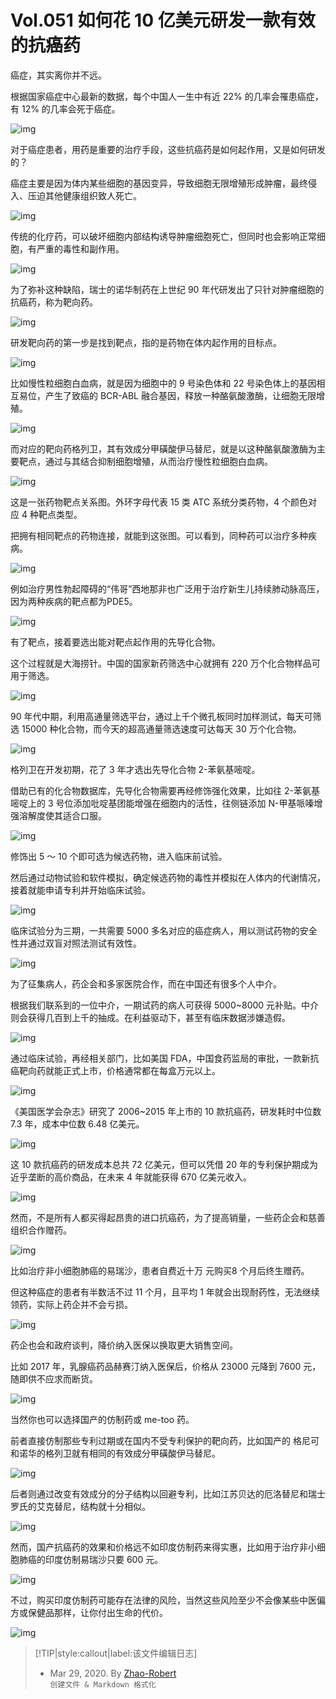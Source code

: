 # Vol.051 如何花 10 亿美元研发一款有效的抗癌药

癌症，其实离你并不远。

根据国家癌症中心最新的数据，每个中国人一生中有近 22% 的几率会罹患癌症，有 12% 的几率会死于癌症。

![img](https://paperclip.host/static/U6yRaDu1NaZyziaHRnURfum9mCvc26TFWOdBxerNy3vvaicic2uZFhEkuiaDD6LdwQdUROfzIhjUryzJDDXfr1fGvQ.gif?imageMogr2/format/avif)

对于癌症患者，用药是重要的治疗手段，这些抗癌药是如何起作用，又是如何研发的？

癌症主要是因为体内某些细胞的基因变异，导致细胞无限增殖形成肿瘤，最终侵入、压迫其他健康组织致人死亡。

![img](https://paperclip.host/static/U6yRaDu1NaZyziaHRnURfum9mCvc26TFWInMFomIMwDzBUp4U5kUJpibO47CthTIq51PEiamOFdptknopNTiaJgcQA.gif?imageMogr2/format/avif)

传统的化疗药，可以破坏细胞内部结构诱导肿瘤细胞死亡，但同时也会影响正常细胞，有严重的毒性和副作用。

![img](https://paperclip.host/static/U6yRaDu1NaZyziaHRnURfum9mCvc26TFWlDZib35WTlGpBiahFgFhSSeuBK3HKPeCg7TPsDvPk5yibGr8eLBL0kBew.gif?imageMogr2/format/avif)

为了弥补这种缺陷，瑞士的诺华制药在上世纪 90 年代研发出了只针对肿瘤细胞的抗癌药，称为靶向药。

![img](https://paperclip.host/static/U6yRaDu1NaZyziaHRnURfum9mCvc26TFWd0Hhictxr3G00LaLJiakzhwSwaFhuKsOfUfb5z8yaFaTYBGR0behibBeg.gif?imageMogr2/format/avif)

研发靶向药的第一步是找到靶点，指的是药物在体内起作用的目标点。

![img](https://paperclip.host/static/U6yRaDu1NaZyziaHRnURfum9mCvc26TFWUCy3V9Bo0Be5WnwNJCy72ugw18aCicfkp33tXKfCAHYUhicByjPwmMHg.png?imageMogr2/format/avif)

比如慢性粒细胞白血病，就是因为细胞中的 9 号染色体和 22 号染色体上的基因相互易位，产生了致癌的 BCR-ABL 融合基因，释放一种酪氨酸激酶，让细胞无限增殖。

![img](https://paperclip.host/static/U6yRaDu1NaZyziaHRnURfum9mCvc26TFWwlpCHXdrd5L8OK7yzFzxZOBibq9eZdxhkQKGMYzk0gIWb1v9ELADr9Q.gif?imageMogr2/format/avif)

而对应的靶向药格列卫，其有效成分甲磺酸伊马替尼，就是以这种酪氨酸激酶为主要靶点，通过与其结合抑制细胞增殖，从而治疗慢性粒细胞白血病。

![img](https://paperclip.host/static/U6yRaDu1NaZyziaHRnURfum9mCvc26TFWazv8W1boWaI9JHNYooIuYDb9uZOwRFbZa487JfA1hll543ibOd4zjRA.gif?imageMogr2/format/avif)

这是一张药物靶点关系图。外环字母代表 15 类 ATC 系统分类药物，4 个颜色对应 4 种靶点类型。

把拥有相同靶点的药物连接，就能到这张图。可以看到，同种药可以治疗多种疾病。

![img](https://paperclip.host/static/U6yRaDu1NaZyziaHRnURfum9mCvc26TFWutQrExHLUO6QtTib4ibhC8HxibPZ6xYlq6pib55KWpKYPxhJAV1mfxYJKQ.png?imageMogr2/format/avif)

例如治疗男性勃起障碍的“伟哥”西地那非也广泛用于治疗新生儿持续肺动脉高压，因为两种疾病的靶点都为PDE5。

![img](https://paperclip.host/static/U6yRaDu1NaZyziaHRnURfum9mCvc26TFWJWicd6A5Tzibeo6gAqcxejrGDjUZhps95F7UVa35AP4LwKcAjp0kKtyA.gif?imageMogr2/format/avif)

有了靶点，接着要选出能对靶点起作用的先导化合物。

这个过程就是大海捞针。中国的国家新药筛选中心就拥有 220 万个化合物样品可用于筛选。

![img](https://paperclip.host/static/U6yRaDu1NaZyziaHRnURfum9mCvc26TFWrUvPOzZhgqPy9SLkM8LwFqI05icKj0sPA4UvecGpEwMrOafAibFvCVUw.gif?imageMogr2/format/avif)

90 年代中期，利用高通量筛选平台，通过上千个微孔板同时加样测试，每天可筛选 15000 种化合物，而今天的超高通量筛选速度可达每天 30 万个化合物。

![img](https://paperclip.host/static/U6yRaDu1NaZyziaHRnURfum9mCvc26TFWWqpGGg5JeRqTquN3pCzsmeiaeekNfcl6iaZKnXJRCxKLxTvALuYPaBaw.gif?imageMogr2/format/avif)

格列卫在开发初期，花了 3 年才选出先导化合物 2-苯氨基嘧啶。

借助已有的化合物数据库，先导化合物需要再经修饰强化效果，比如往 2-苯氨基嘧啶上的 3 号位添加吡啶基团能增强在细胞内的活性，往侧链添加 N-甲基哌嗪增强溶解度使其适合口服。

![img](https://paperclip.host/static/U6yRaDu1NaZyziaHRnURfum9mCvc26TFWRZQjXf9kgKjicrTsJ8emF4Vrh2jByWjaayAUicWmqONia4zAbiaSicJvzDg.gif?imageMogr2/format/avif)

修饰出 5 ～ 10 个即可选为候选药物，进入临床前试验。

然后通过动物试验和软件模拟，确定候选药物的毒性并模拟在人体内的代谢情况，接着就能申请专利并开始临床试验。

![img](https://paperclip.host/static/U6yRaDu1NaZyziaHRnURfum9mCvc26TFWIERORLxkpv0UapYlyWvX6qC5AjKc1MRcrAJX3YaI14icwmOFGfVQ8hw.gif?imageMogr2/format/avif)

临床试验分为三期，一共需要 5000 多名对应的癌症病人，用以测试药物的安全性并通过双盲对照法测试有效性。

![img](https://paperclip.host/static/U6yRaDu1NaZyziaHRnURfum9mCvc26TFWyILg48qhO5PLrqWDjbRLZW8IJMGtFm952wEeE1rmYBUNibpuOsA9Vfg.gif?imageMogr2/format/avif)

为了征集病人，药企会和多家医院合作，而在中国还有很多个人中介。

根据我们联系到的一位中介，一期试药的病人可获得 5000&#126;8000 元补贴。中介则会获得几百到上千的抽成。在利益驱动下，甚至有临床数据涉嫌造假。

![img](https://paperclip.host/static/U6yRaDu1NaZyziaHRnURfum9mCvc26TFWhwPHGiculcelm16xEE2bKdXoX18tsfPk1Ku2pYdbU2IbBDUMOhKCcZg.gif?imageMogr2/format/avif)

通过临床试验，再经相关部门，比如美国 FDA，中国食药监局的审批，一款新抗癌靶向药就能正式上市，价格通常都在每盒万元以上。

![img](https://paperclip.host/static/U6yRaDu1NaZyziaHRnURfum9mCvc26TFWP6nmLDGVEfVJWRM8DzyiaREQLavaYiaWHk3Waa3ppw42RO56EoeXzG7A.gif?imageMogr2/format/avif)

《美国医学会杂志》研究了 2006&#126;2015 年上市的 10 款抗癌药，研发耗时中位数 7.3 年，成本中位数 6.48 亿美元。

![img](https://paperclip.host/static/U6yRaDu1NaZyziaHRnURfum9mCvc26TFWhehTLvVodd1JhdOF5hvSP2AP5urpkOIPMePicwYsNsDydCWMX3RQBvA.gif?imageMogr2/format/avif)

这 10 款抗癌药的研发成本总共 72 亿美元，但可以凭借 20 年的专利保护期成为近乎垄断的高价商品，在未来 4 年就能获得 670 亿美元收入。

![img](https://paperclip.host/static/U6yRaDu1NaZyziaHRnURfum9mCvc26TFWkp0V9jx7SXMIyMsWwuUoH9UG0ZZ8XY1BOUhgia9a5mKyNFvYHvGJ2Jw.png?imageMogr2/format/avif)

然而，不是所有人都买得起昂贵的进口抗癌药，为了提高销量，一些药企会和慈善组织合作赠药。

![img](https://paperclip.host/static/U6yRaDu1NaZyziaHRnURfum9mCvc26TFWnRuQfAnDVM40GeZjr2a7SFZ7pwceOFR0eiaqbhicN990nfQvzUSujYcg.gif?imageMogr2/format/avif)

比如治疗非小细胞肺癌的易瑞沙，患者自费近十万 元购买8 个月后终生赠药。

但这种癌症的患者有半数活不过 11 个月，且平均 1 年就会出现耐药性，无法继续领药，实际上药企并不会亏损。

![img](https://paperclip.host/static/U6yRaDu1NaZyziaHRnURfum9mCvc26TFW0C6UxG82x4lp0OibKYRUNshsWOEh5E3ocCpYGNuOYacISgM4WX8NichA.gif?imageMogr2/format/avif)

药企也会和政府谈判，降价纳入医保以换取更大销售空间。

比如 2017 年，乳腺癌药品赫赛汀纳入医保后，价格从 23000 元降到 7600 元，随即供不应求而断货。

![img](https://paperclip.host/static/U6yRaDu1NaZyziaHRnURfum9mCvc26TFWtRDIAicD25gibBV3JMkOuzuS4mx3eWcTTGlRqsNKHQYHDKhicicYlT8uJQ.gif?imageMogr2/format/avif)

当然你也可以选择国产的仿制药或 me-too 药。

前者直接仿制那些专利过期或在国内不受专利保护的靶向药，比如国产的 格尼可和诺华的格列卫就有相同的有效成分甲磺酸伊马替尼。

![img](https://paperclip.host/static/U6yRaDu1NaZyziaHRnURfum9mCvc26TFWpITPJiaWZ0ng3LohwocowugaNYfG5eamSUDvdWfVXXRia3C9I011bwicg.gif?imageMogr2/format/avif)

后者则通过改变有效成分的分子结构以回避专利，比如江苏贝达的厄洛替尼和瑞士罗氏的艾克替尼，结构就十分相似。

![img](https://paperclip.host/static/U6yRaDu1NaZyziaHRnURfum9mCvc26TFWXT1WmNUlIn43tcOBDKRFmA0yckwETicnibSLiaRsqg4oHiaurkGd6iaX4YA.gif?imageMogr2/format/avif)

然而，国产抗癌药的效果和价格远不如印度仿制药来得实惠，比如用于治疗非小细胞肺癌的印度仿制易瑞沙只要 600 元。

![img](https://paperclip.host/static/U6yRaDu1NaZyziaHRnURfum9mCvc26TFWCzS1rqUEibfeXNiacBSpCCGZVQEsyMGML9gJ8JVcahFCUZH2Txvk9uwA.gif?imageMogr2/format/avif)

不过，购买印度仿制药可能存在法律的风险，当然这些风险至少不会像某些中医偏方或保健品那样，让你付出生命的代价。

![img](https://paperclip.host/static/U6yRaDu1NaZyziaHRnURfum9mCvc26TFWEq1KNEk5jmkx1NibfLgMkSW0rRtEoTaNqZrLgc3Nt6Rdibe5Aib3ib9fbg.gif?imageMogr2/format/avif)

> [!TIP|style:callout|label:该文件编辑日志]
>
> - Mar 29, 2020. By [Zhao-Robert](https://github.com/Zhao-Robert)  
> `创建文件 & Markdown 格式化`

